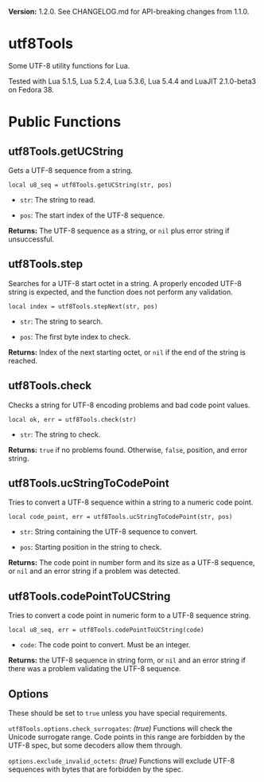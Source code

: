 **Version:** 1.2.0. See CHANGELOG.md for API-breaking changes from 1.1.0.

# utf8Tools

Some UTF-8 utility functions for Lua.

Tested with Lua 5.1.5, Lua 5.2.4, Lua 5.3.6, Lua 5.4.4 and LuaJIT 2.1.0-beta3 on Fedora 38.


# Public Functions

## utf8Tools.getUCString

Gets a UTF-8 sequence from a string.

`local u8_seq = utf8Tools.getUCString(str, pos)`

* `str`: The string to read.

* `pos`: The start index of the UTF-8 sequence.

**Returns:** The UTF-8 sequence as a string, or `nil` plus error string if unsuccessful.


## utf8Tools.step

Searches for a UTF-8 start octet in a string. A properly encoded UTF-8 string is expected, and the function does not perform any validation.

`local index = utf8Tools.stepNext(str, pos)`

* `str`: The string to search.

* `pos`: The first byte index to check.

**Returns:** Index of the next starting octet, or `nil` if the end of the string is reached.


## utf8Tools.check

Checks a string for UTF-8 encoding problems and bad code point values.

`local ok, err = utf8Tools.check(str)`

* `str`: The string to check.

**Returns:** `true` if no problems found. Otherwise, `false`, position, and error string.


## utf8Tools.ucStringToCodePoint

Tries to convert a UTF-8 sequence within a string to a numeric code point.

`local code_point, err = utf8Tools.ucStringToCodePoint(str, pos)`

* `str`: String containing the UTF-8 sequence to convert.

* `pos`: Starting position in the string to check.

**Returns:** The code point in number form and its size as a UTF-8 sequence, or `nil` and an error string if a problem was detected.


## utf8Tools.codePointToUCString

Tries to convert a code point in numeric form to a UTF-8 sequence string.

`local u8_seq, err = utf8Tools.codePointToUCString(code)`

* `code`: The code point to convert. Must be an integer.

**Returns:** the UTF-8 sequence in string form, or `nil` and an error string if there was a problem validating the UTF-8 sequence.


## Options

These should be set to `true` unless you have special requirements.

`utf8Tools.options.check_surrogates`: *(true)* Functions will check the Unicode surrogate range. Code points in this range are forbidden by the UTF-8 spec, but some decoders allow them through.

`options.exclude_invalid_octets`: *(true)* Functions will exclude UTF-8 sequences with bytes that are forbidden by the spec.


